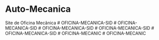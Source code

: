 # Auto-Mecanica
 Site de Oficina Mecânica
#   O F I C I N A - M E C A N I C A - S I D  
 #   O F I C I N A - M E C A N I C A - S I D  
 #   O F I C I N A - M E C A N I C A - S I D  
 #   O F I C I N A - M E C A N I C A - S I D  
 #   O F I C I N A - M E C A N I C A - S I D  
 #   O F I C I N A - M E C A N I C  
 #   O F I C I N A - M E C A N I C  
 